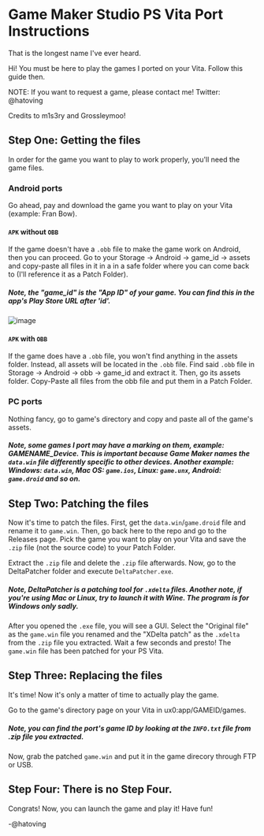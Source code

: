 # Game Maker Studio PS Vita Port Instructions
That is the longest name I've ever heard.

Hi! You must be here to play the games I ported on your Vita.
Follow this guide then.

NOTE: If you want to request a game, please contact me!
      Twitter: @hatoving
      
Credits to m1s3ry and Grossleymoo!

## Step One: Getting the files
In order for the game you want to play to work properly, you'll need the game files.

### Android ports
Go ahead, pay and download the game you want to play on your Vita (example: Fran Bow).

#### `APK` without `OBB`
If the game doesn't have a `.obb` file to make the game work on Android, then you can proceed.
Go to your Storage -> Android -> game_id -> assets and copy-paste all files in it in a in a safe folder where you can come back to (I'll reference it as a Patch Folder).

##### Note, the "game_id" is the "App ID" of your game. You can find this in the app's Play Store URL after 'id'.

![image](https://user-images.githubusercontent.com/64536760/114278434-27192880-9a30-11eb-9f9e-7fdf8cc1311e.png)

#### `APK` with `OBB`
If the game does have a `.obb` file, you won't find anything in the assets folder.
Instead, all assets will be located in the `.obb` file. 
Find said `.obb` file in Storage -> Android -> obb -> game_id and extract it. Then, go its assets folder.
Copy-Paste all files from the obb file and put them in a Patch Folder.

### PC ports
Nothing fancy, go to game's directory and copy and paste all of the game's assets.

##### Note, some games I port may have a marking on them, example: GAMENAME_Device. This is important because Game Maker names the `data.win` file differently specific to other devices. Another example: Windows: `data.win`, Mac OS: `game.ios`, Linux: `game.unx`, Android: `game.droid` and so on.

## Step Two: Patching the files
Now it's time to patch the files. 
First, get the `data.win`/`game.droid` file and rename it to `game.win`. 
Then, go back here to the repo and go to the Releases page. Pick the game you want to play on your Vita and save the `.zip` file (not the source code) to your Patch Folder.

Extract the `.zip` file and delete the `.zip` file afterwards.
Now, go to the DeltaPatcher folder and execute `DeltaPatcher.exe`.

##### Note, DeltaPatcher is a patching tool for `.xdelta` files. Another note, if you're using Mac or Linux, try to launch it with Wine. The program is for Windows only sadly.

After you opened the `.exe` file, you will see a GUI. Select the "Original file" as the `game.win` file you renamed and the "XDelta patch" as the `.xdelta` from the `.zip` file you extracted. Wait a few seconds and presto! The `game.win` file has been patched for your PS Vita.

## Step Three: Replacing the files
It's time! Now it's only a matter of time to actually play the game.

Go to the game's directory page on your Vita in ux0:app/GAMEID/games.

##### Note, you can find the port's game ID by looking at the `INFO.txt` file from .zip file you extracted.

Now, grab the patched `game.win` and put it in the game direcory through FTP or USB.

## Step Four: There is no Step Four.
Congrats! Now, you can launch the game and play it! Have fun!

-@hatoving
